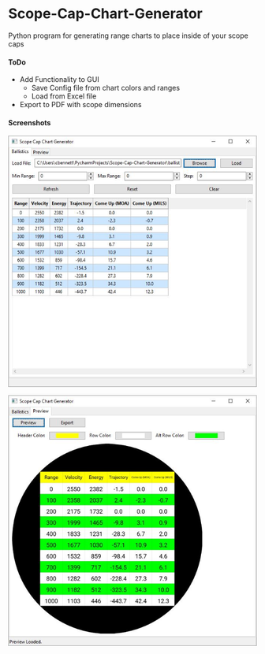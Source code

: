 # Scope-Cap-Chart-Generator
Python program for generating range charts to place inside of your scope caps

#### ToDo
 * Add Functionality to GUI
    * Save Config file from chart colors and ranges
    * Load from Excel file 
 * Export to PDF with scope dimensions

#### Screenshots

![Ballistics Tab](https://github.com/Caleb68864/Scope-Cap-Chart-Generator/blob/master/screenshots/Ballistics_Tab.JPG?raw=true)



![Preview Tab](https://github.com/Caleb68864/Scope-Cap-Chart-Generator/blob/master/screenshots/Preview_Tab.JPG?raw=true)
